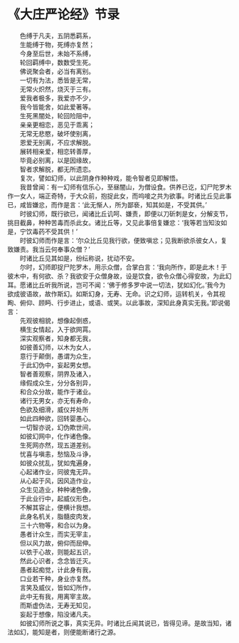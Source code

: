 # 《大庄严论经》节录
　　色缚于凡夫，五阴悉羁系，  
　　生能缚于物，死缚亦复然；  
　　今身至后世，未始不系缚，  
　　轮回羁缚中，数数受生死。  
　　佛说聚会者，必当有离别。  
　　一切有为法，悉皆是无常，  
　　无常火炽然，烧灭于三有。  
　　爱我者极多，我爱亦不少，  
　　我今皆能舍，如此爱著等。  
　　生死黑闇处，轮回险阻中，  
　　亲亲更相恋，恶见于乖离；  
　　无常无悲愍，破坏使别离，  
　　恩爱无别离，不应求解脱。  
　　展转相亲爱，相恋转善厚，  
　　毕竟必别离，以是因缘故，  
　　智者求解脱，都无所遗恋。  
　　复次，譬如幻师，以此阴身作种种戏，能令智者见即解悟。  
　　我昔曾闻：有一幻师有信乐心，至昼闇山，为僧设食。供养已讫，幻尸陀罗木作一女人，端正奇特，于大众前，抱捉此女，而呜唼之共为欲事。时诸比丘见此事已，咸皆嫌忿，而作是言：‘此无惭人，所为鄙亵，知其如是，不受其供。’  
　　时彼幻师，既行欲已，闻诸比丘讥呵、嫌责，即便以刀斫刺是女，分解支节，挑目截鼻，种种苦毒而杀此女。诸比丘等，又见此事倍复嫌忿：‘我等若当知汝如是，宁饮毒药不受其供！’  
　　时彼幻师而作是言：‘尔众比丘见我行欲，便致嗔忿；见我断欲杀彼女人，复致嫌责。我当云何奉事众僧？’  
　　时诸比丘见其如是，纷纭称说，扰动不安。  
　　尔时，幻师即捉尸陀罗木，用示众僧，合掌白言：‘我向所作，即是此木！于彼木中，有何欲、杀？我欲安于众僧身故，设是饮食，欲令众僧心得安故，为此幻耳。愿诸比丘听我所说，岂可不闻：‘佛于修多罗中说一切法，犹如幻化。’我今为欲成彼语故，故作斯幻。如斯幻身，无寿、无命。识之幻师，运转机关，令其视眴、俯仰、顾眄、行步进止，或语、或笑。以此事故，深知此身真实无我。’即说偈言：  
　　先观彼相貌，想像起倒惑，  
　　横生女情起，入于欲网罥。  
　　深实观察者，知身都无我，  
　　如彼善幻师，以木为女人，  
　　意行于颠倒，愚谓为众生，  
　　于此幻伪中，妄起男女想。  
　　智者善观察，阴界及诸入，  
　　缘假成众生，分分各别异，  
　　和合众分故，能作于诸业。  
　　诸行无男女，亦无有寿命，  
　　色欲及细滑，威仪并处所  
　　如此四种欲，回转婴愚心。  
　　一切智亦说，幻伪欺世间，  
　　如彼幻网中，化作诸色像。  
　　生死网亦然，现五道差别。  
　　忧喜与嗔恚，愁恼及斗诤，  
　　如彼众扰乱，犹如鬼遍身，  
　　心起诸作业，同彼鬼无异。  
　　从心起于风，因风造作业，  
　　众生见造业，种种诸色像，  
　　于此业行中，起威仪形色，  
　　不解其容止，便横计我想。  
　　此身名机关，脂髓皮肉发，  
　　三十六物等，和合以为身。  
　　愚者计众生，而实无宰主，  
　　但以风力故，俯仰而屈伸。  
　　以依于心故，则能起五识，  
　　然此心识者，念念皆迁灭。  
　　愚者起痴觉，计此身有我，  
　　口业若干种，身业亦复然。  
　　言笑及威仪，皆如幻所作，  
　　此中无有我，用离宰主故。  
　　而斯虚伪法，无寿无知见，  
　　妄起于想像，陷没诸凡夫。  
　　如彼幻师所说之事，真实无异。时诸比丘闻其说已，皆得见谛。是故当知，诸法如幻，能知是者，则便能断诸行之源。  